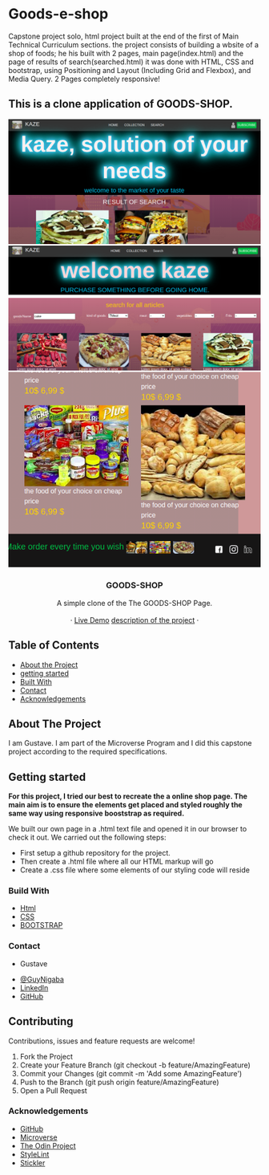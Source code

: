 # Goods-e-shop
Capstone project solo, html project built at the end of the first of  Main Technical Curriculum sections. the project consists of building a wbsite of a shop of foods; he his built with 2 pages, main page(index.html) and the page of results of search(searched.html) it was done with HTML, CSS and bootstrap, using Positioning and Layout (Including Grid and Flexbox), and Media Query. 2 Pages completely responsive!

## This is a clone application of GOODS-SHOP.
<img src="ressources/capt1.png" width="700px"> 
<img src="ressources/capt2.png" width="700px"> 
<img src="ressources/capt3.png" width="700px"> 
<br />
<p align="center">
   <h3 align="center">GOODS-SHOP</h3>

  <p align="center">
    A simple clone of the The GOODS-SHOP Page.
    <br />    
    <br />
    ·
     <a href="https://raw.githack.com/Guy-Gustave/goods-shop/feature-branch/index.html ">Live Demo</a>
     <a href="https://www.loom.com/share/1cfdb4d252f748bea4ea80cfd2e9bf49">description of the project</a>
    ·    
  </p>
</p>

<!-- TABLE OF CONTENTS -->
## Table of Contents

* [About the Project](#about-the-project)
* [getting started](#getting_started)
* [Built With](#built-with)
* [Contact](#contact)
* [Acknowledgements](#acknowledgements)



<!-- ABOUT THE PROJECT -->
## About The Project

  I am Gustave. I am part of the Microverse Program and I did this capstone project according to the required specifications.  

## Getting started
**For this project, I tried our best to recreate the a online shop page. The main aim is to ensure the elements get placed and styled roughly the same way using responsive  booststrap as required.**

We built our own page in a .html text file and opened it in our browser to check it out. We carried out the following steps:
  - First setup a github repository for the project.
  - Then create a .html file where all our HTML markup will go
  - Create a .css file where some elements of our styling code will reside
  


### Build With

* [Html]()
* [CSS]()
* [BOOTSTRAP]()


### Contact
* Gustave 
- [@GuyNigaba](https://twitter.com/GuyNigaba)  
- [LinkedIn](https://www.linkedin.com/in/guy-gustave-nigaba-7988ba181/) 
- [GitHub](https://github.com/Guy-Gustave/)

## Contributing
Contributions, issues and feature requests are welcome!

   1. Fork the Project
   2. Create your Feature Branch (git checkout -b feature/AmazingFeature)
   3. Commit your Changes (git commit -m 'Add some AmazingFeature')
   4. Push to the Branch (git push origin feature/AmazingFeature)
   5. Open a Pull Request

### Acknowledgements

* [GitHub](https://github.com)
* [Microverse](https://www.microverse.org/)
* [The Odin Project](https://www.theodinproject.com/courses/html5-and-css3/lessons/)
* [StyleLint]()
* [Stickler]()
